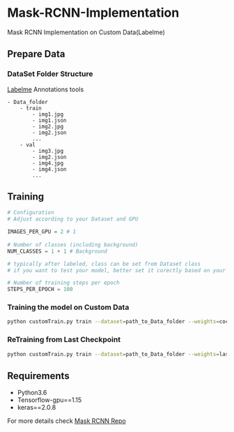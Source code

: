 # Mask-RCNN-Implementation
Mask RCNN Implementation on Custom Data(Labelme)

## Prepare Data

### DataSet Folder Structure

[Labelme](https://github.com/wkentaro/labelme/) Annotations tools

```
- Data_folder
    - train
        - img1.jpg
        - img1.json
        - img2.jpg
        - img2.json
        ...
    - val
        - img3.jpg
        - img2.json
        - img4.jpg
        - img4.json
        ...
```

## Training 

```python
# Configuration
# Adjust according to your Dataset and GPU

IMAGES_PER_GPU = 2 # 1
 
# Number of classes (including background)
NUM_CLASSES = 1 + 1 # Background

# typically after labeled, class can be set from Dataset class
# if you want to test your model, better set it corectly based on your trainning dataset

# Number of training steps per epoch
STEPS_PER_EPOCH = 100
```

### Training the model on Custom Data

```bash
python customTrain.py train --dataset=path_to_Data_folder --weights=coco
```

### ReTraining from Last Checkpoint

```bash
python customTrain.py train --dataset=path_to_Data_folder --weights=last
```

## Requirements

- Python3.6
- Tensorflow-gpu==1.15
- keras==2.0.8


For more details check [Mask RCNN Repo](https://github.com/matterport/Mask_RCNN)